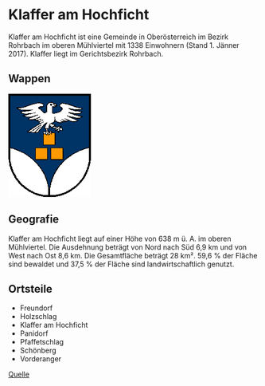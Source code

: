 # Klaffer am Hochficht
Klaffer am Hochficht ist eine Gemeinde in Oberösterreich im Bezirk Rohrbach im oberen Mühlviertel mit 1338 Einwohnern (Stand 1. Jänner 2017).
Klaffer liegt im Gerichtsbezirk Rohrbach.

## Wappen
![alt-text](https://github.com/ProKella/CE_UE_WS17_A4-2/blob/master/k01622009/Wappen_at_klaffer_am_hochficht.png)

## Geografie
Klaffer am Hochficht liegt auf einer Höhe von 638 m ü. A. im oberen Mühlviertel.
Die Ausdehnung beträgt von Nord nach Süd 6,9 km und von West nach Ost 8,6 km. Die Gesamtfläche beträgt 28 km². 59,6 % der Fläche sind bewaldet und 37,5 % der Fläche sind landwirtschaftlich genutzt.

## Ortsteile
  * Freundorf
  * Holzschlag
  * Klaffer am Hochficht
  * Panidorf
  * Pfaffetschlag
  * Schönberg
  * Vorderanger
  
[Quelle](https://de.wikipedia.org/wiki/Klaffer_am_Hochficht)